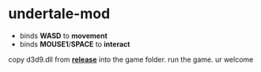 # undertale-mod

- binds **WASD** to **movement**
- binds **MOUSE1**/**SPACE** to **interact**

copy d3d9.dll from **[release](https://github.com/alicealys/undertale-mod/releases)** into the game folder. run the game. ur welcome
